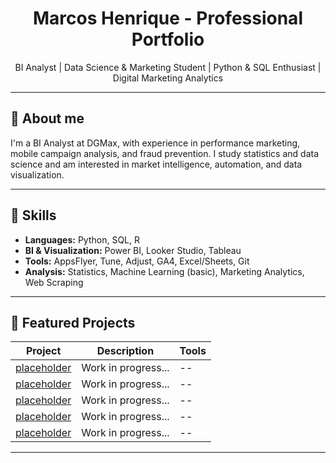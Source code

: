 <h1 align="center"> Marcos Henrique - Professional Portfolio </h1>

<p align="center">
  BI Analyst | Data Science & Marketing Student | Python & SQL Enthusiast | Digital Marketing Analytics
</p>

---

## 📌 About me

I'm a BI Analyst at DGMax, with experience in performance marketing, mobile campaign analysis, and fraud prevention. I study statistics and data science and am interested in market intelligence, automation, and data visualization.

---

## 🧠 Skills

- **Languages:** Python, SQL, R
- **BI & Visualization:** Power BI, Looker Studio, Tableau
- **Tools:** AppsFlyer, Tune, Adjust, GA4, Excel/Sheets, Git
- **Analysis:** Statistics, Machine Learning (basic), Marketing Analytics, Web Scraping

---

## 📂 Featured Projects
  
| Project | Description | Tools |
|--------|-----------|-------------|
| [placeholder](--) | Work in progress... | -- |
| [placeholder](--) | Work in progress... | -- |
| [placeholder](--) | Work in progress... | -- |
| [placeholder](--) | Work in progress... | -- |
| [placeholder](--) | Work in progress... | -- |

---
